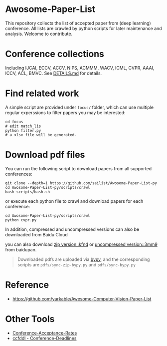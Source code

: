 # Awosome-Paper-List

This repository collects the list of accepted paper from (deep learning) conference. All lists are crawled by python scripts for later maintenance and analysis. Welcome to contribute.

# Conference collections

Including IJCAI, ECCV, ACCV, NIPS, ACMMM, WACV, ICML, CVPR, AAAI, ICCV, ACL, BMVC. See [DETAILS.md](./DETAILS.md) for details.

# Find related work

A simple script are provided under `focus/` folder, which can use multiple regular experssions to filter papers you may be interested:

```
cd focus
# edit match_lis
python filter.py
# a xlsx file will be generated.
```

# Download pdf files

You can run the following script to download papers from all supported conferences:

```
git clone --depth=1 https://github.com/sailist/Awosome-Paper-List-py
cd Awosome-Paper-List-py/scripts/crawl
bash scripts/bash.sh
```

or execute each python file to crawl and download papers for each conference:

```
cd Awosome-Paper-List-py/scripts/crawl
python cvpr.py
```

In addition, compressed and uncompressed versions can also be downloaded from Baidu Cloud

you can also download [zip version::kfnd](https://pan.baidu.com/s/17mq6Kth4pVu7inuxd-pdEQ) or [uncompressed version::3mm9](https://pan.baidu.com/s/1yDs3E1ClbCLzwSemTfz95w) from baidupan.

> Downloaded pdfs are uploaded via [bypy](https://github.com/houtianze/bypy), and the corresponding scripts are `pdfs/sync-zip-bypy.py` and `pdfs/sync-bypy.py`


# Reference

- https://github.com/yarkable/Awesome-Computer-Vision-Paper-List

# Other Tools

- [Conference-Acceptance-Rates](https://github.com/lixin4ever/Conference-Acceptance-Rate)
- [ccfddl - Conference-Deadlines](https://ccfddl.github.io/)
